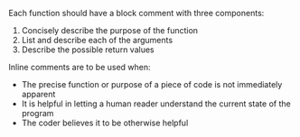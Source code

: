 Each function should have a block comment with three components:
  1. Concisely describe the purpose of the function
  2. List and describe each of the arguments
  3. Describe the possible return values

Inline comments are to be used when:
* The precise function or purpose of a piece of code is not immediately apparent
* It is helpful in letting a human reader understand the current state of the program
* The coder believes it to be otherwise helpful
